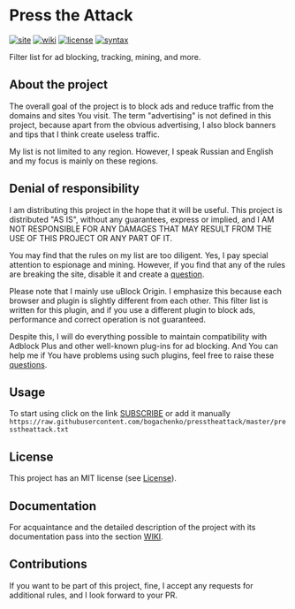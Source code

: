 <!--
This file is part of the Press the Attack project,
Copyright (c) 2019 Bogachenko Vyacheslav

Press the Attack is a free project: you can distribute it and/or modify
it in accordance with the MIT license published by the Massachusetts Institute of Technology.

The Press the Attack project is distributed in the hope that it will be useful,
and is provided "AS IS", WITHOUT ANY WARRANTY, EXPRESSLY EXPRESSED OR IMPLIED.
WE ARE NOT RESPONSIBLE FOR ANY DAMAGES DUE TO THE USE OF THIS PROJECT OR ITS PARTS.
For more information, see the MIT license.

Github: https://github.com/bogachenko/presstheattack/
Last modified: February 11, 2019
License: MIT <https://github.com/bogachenko/presstheattack/blob/master/LICENSE.md>
Problem reports: https://github.com/bogachenko/presstheattack/issues
Title: README.md
URL: https://raw.githubusercontent.com/bogachenko/presstheattack/master/README.md
Wiki: https://github.com/bogachenko/presstheattack/wiki

Download the entire Press the Attack project at https://github.com/bogachenko/presstheattack/archive/master.zip -->

# Press the Attack
[![site](https://img.shields.io/badge/site-up-%233fb912.svg)](https://bogachenko.github.io/presstheattack/)
[![wiki](https://img.shields.io/badge/wiki-up-%233fb912.svg)](https://github.com/bogachenko/presstheattack/wiki)
[![license](https://img.shields.io/badge/license-MIT-%233fb912.svg)](https://raw.githubusercontent.com/bogachenko/presstheattack/master/LICENSE.md)
[![syntax](https://img.shields.io/badge/syntax-uBlock%20Origin-%23c61300.svg)](https://github.com/gorhill/uBlock/wiki/Static-filter-syntax)

Filter list for ad blocking, tracking, mining, and more.

## About the project

The overall goal of the project is to block ads and reduce traffic from the domains and sites You visit.
The term "advertising" is not defined in this project, because apart from the obvious advertising, I also block banners and tips that I think create useless traffic.

My list is not limited to any region. However, I speak Russian and English and my focus is mainly on these regions.

## Denial of responsibility

I am distributing this project in the hope that it will be useful. This project is distributed "AS IS", without any guarantees, express or implied, and I AM NOT RESPONSIBLE FOR ANY DAMAGES THAT MAY RESULT FROM THE USE OF THIS PROJECT OR ANY PART OF IT.

You may find that the rules on my list are too diligent. Yes, I pay special attention to espionage and mining.
However, if you find that any of the rules are breaking the site, disable it and create a [question](https://github.com/bogachenko/presstheattack/issues).

Please note that I mainly use uBlock Origin. I emphasize this because each browser and plugin is slightly different from each other. This filter list is written for this plugin, and if you use a different plugin to block ads, performance and correct operation is not guaranteed.

Despite this, I will do everything possible to maintain compatibility with Adblock Plus and other well-known plug-ins for ad blocking. And You can help me if You have problems using such plugins, feel free to raise these [questions](https://github.com/bogachenko/presstheattack/issues).

## Usage

To start using click on the link [SUBSCRIBE](https://subscribe.adblockplus.org/?location=https%3A%2F%2Fraw.githubusercontent.com%2Fbogachenko%2Fpresstheattack%2Fmaster%2Fpresstheattack.txt&title=Press%20the%20Attack) or add it manually `https://raw.githubusercontent.com/bogachenko/presstheattack/master/presstheattack.txt`

## License
This project has an MIT license (see [License](https://raw.githubusercontent.com/bogachenko/presstheattack/master/LICENSE.md)).

## Documentation

For acquaintance and the detailed description of the project with its documentation pass into the section [WIKI](https://github.com/bogachenko/presstheattack/wiki).

## Contributions

If you want to be part of this project, fine, I accept any requests for additional rules, and I look forward to your PR.